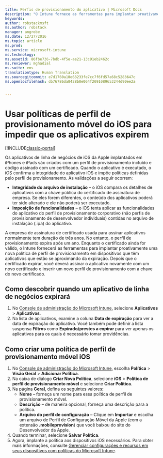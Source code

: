```yaml
---
title: Perfis de provisionamento do aplicativo | Microsoft Docs
description: "O Intune fornece as ferramentas para implantar proativamente uma nova política de perfil de provisionamento em dispositivos que têm aplicativos que estão se aproximando da expiração."
keywords: 
author: robstackmsft
ms.author: robstack
manager: angrobe
ms.date: 12/27/2016
ms.topic: article
ms.prod: 
ms.service: microsoft-intune
ms.technology: 
ms.assetid: 86fbe736-7bdb-4f5e-ae21-13c91eb2462c
ms.reviewer: mghadial
ms.suite: ems
translationtype: Human Translation
ms.sourcegitcommit: e7d1760a10e63233fe7cc7f6fd57a68c5283647c
ms.openlocfilehash: db76786da0428b0e064f2091089653244d90ee2a


---
```


# <a name="use-ios-mobile-provisioning-profile-policies-to-prevent-your-apps-from-expiring"></a>Usar políticas de perfil de provisionamento móvel do iOS para impedir que os aplicativos expirem

[!INCLUDE[classic-portal](../includes/classic-portal.md)]

Os aplicativos de linha de negócios de iOS da Apple implantados em iPhones e iPads são criados com um perfil de provisionamento incluído e código assinado com um certificado. Quando o aplicativo é executado, o iOS confirma a integridade do aplicativo iOS e impõe políticas definidas pelo perfil de provisionamento. As validações a seguir ocorrem:

- **Integridade do arquivo de instalação** – o iOS compara os detalhes de aplicativos com a chave pública do certificado de assinatura de empresa. Se eles forem diferentes, o conteúdo dos aplicativos poderá ter sido alterado e ele não poderá ser executado.
- **Imposição de funcionalidades** – o iOS tenta aplicar as funcionalidades do aplicativo do perfil de provisionamento corporativo (não perfis de provisionamento de desenvolvedor individuais) contidas no arquivo de instalação (.ipa) do aplicativo.


A empresa de assinatura de certificado usada para assinar aplicativos normalmente tem duração de três anos. No entanto, o perfil de provisionamento expira após um ano. Enquanto o certificado ainda for válido, o Intune fornecerá as ferramentas para implantar proativamente uma nova política de perfil de provisionamento em dispositivos que têm aplicativos que estão se aproximando da expiração.
Depois que o certificado expirar, você deverá assinar o aplicativo novamente com um novo certificado e inserir um novo perfil de provisionamento com a chave do novo certificado.



## <a name="how-to-find-out-when-a-line-of-business-app-will-expire"></a>Como descobrir quando um aplicativo de linha de negócios expirará

1. No [Console de administração do Microsoft Intune](https://manage.microsoft.com), selecione **Aplicativos** > **Aplicativos**.
2. Na lista de aplicativos, examine a coluna **Data de expiração** para ver a data de expiração do aplicativo. Você também pode definir a lista suspensa **Filtros** como **Expirado/prestes a expirar** para ver apenas os aplicativos para os quais é necessário tomar providências.

## <a name="how-to-create-an-ios-mobile-provisioning-profile-policy"></a>Como criar uma política de perfil de provisionamento móvel iOS


1. No [Console de administração do Microsoft Intune](https://manage.microsoft.com), escolha **Política** > **Visão Geral** > **Adicionar Política**.
2. Na caixa de diálogo **Criar Nova Política**, selecione **iOS** > **Política de perfil de provisionamento móvel** e selecione **Criar Política**.
3. Na página **Geral**, defina os seguintes valores:
    - **Nome** – forneça um nome para essa política de perfil de provisionamento móvel.
    - **Descrição** – de maneira opcional, forneça uma descrição para a política.
    - **Arquivo do perfil de configuração** – Clique em **Importar** e escolha um arquivo de Perfil de Configuração Móvel da Apple (com a extensão **.mobileprovision**) que você baixou do site do Desenvolvedor da Apple.
4. Quando terminar, selecione **Salvar Política**.
5. Agora, implante a política aos dispositivos iOS necessários. Para obter mais informações, consulte [Gerenciar configurações e recursos em seus dispositivos com políticas do Microsoft Intune](manage-settings-and-features-on-your-devices-with-microsoft-intune-policies.md).



<!--HONumber=Dec16_HO5-->


